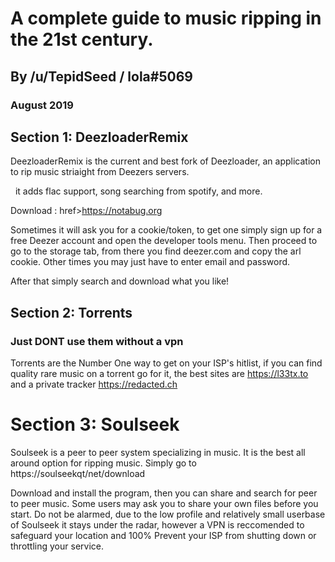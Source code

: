 # A complete guide to music ripping  in the 21st century.
## By /u/TepidSeed / lola#5069
### August 2019

## Section 1: DeezloaderRemix
<p>DeezloaderRemix is the current and best fork of Deezloader, an application to rip music striaight from Deezers servers. <p/> <p>&nbsp&nbspit adds flac support, song searching from spotify, and more.<p/>

Download : href>https://notabug.org</href>

 Sometimes it will ask you for a cookie/token, to get one simply sign up for a free Deezer account and open the developer tools menu. Then proceed to go to the storage tab, from there you find deezer.com and copy the arl cookie. Other times you may just have to enter email and password.

After that simply search and download what you like!

## Section 2: Torrents

### Just **DONT** use them without a vpn

Torrents are the Number One way to get on your ISP's hitlist, if you can find quality rare music on a torrent go for it, the best sites are <href>https://l33tx.to and a private tracker <href> https://redacted.ch<href/>

# Section 3: Soulseek

Soulseek is a peer to peer system specializing in music. It is the best all around option for ripping music. Simply go to <href> https://soulseekqt/net/download<href/> 

Download and install the program, then you can share and search for peer to peer music. Some users may ask you to share your own files before you start. Do not be alarmed, due to the low profile and relatively small userbase of  Soulseek it stays under the radar, however a VPN is reccomended to safeguard your location and 100% Prevent your ISP from shutting down or throttling your service.

